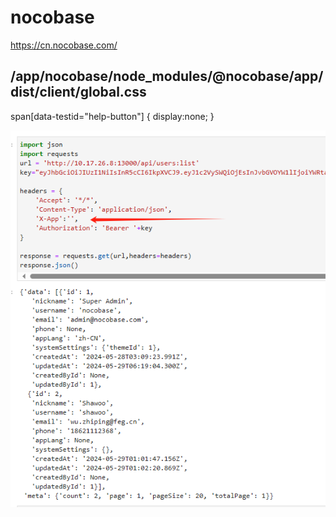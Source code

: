 # nocobase
https://cn.nocobase.com/

## /app/nocobase/node_modules/@nocobase/app/dist/client/global.css
span[data-testid="help-button"] { display:none; }

![X-App](api.png "API")
